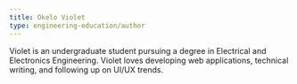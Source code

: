 ```yaml
---
title: Okelo Violet
type: engineering-education/author
---
```

Violet is an undergraduate student pursuing a degree in Electrical and Electronics Engineering. Violet loves developing web applications, technical writing, and following up on UI/UX trends.
